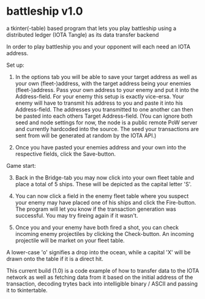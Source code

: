 # battleship v1.0
a tkinter(-table) based program that lets you play battleship using a distributed ledger (IOTA Tangle) as its data transfer backend

In order to play battleship you and your opponent will each need an IOTA address.

Set up:

1) In the options tab you will be able to save your target address as well as your own (fleet-)address, with the target address being your enemies (fleet-)address. Pass your own address to your enemy and put it into the Address-field. For your enemy this setup is exactly vice-ersa. Your enemy will have to transmit his address to you and paste it into his Address-field. The addresses you transmitted to one another can then be pasted into each others Target Address-field. (You can ignore both seed and node settings for now, the node is a public remote PoW server and currently hardcoded into the source. The seed your transactions are sent from will be generated at random by the IOTA API.)

2) Once you have pasted  your enemies address and your own into the respective fields, click the Save-button.

Game start:

3) Back in the Bridge-tab you may now click into your own fleet table and place a total of 5 ships. These will be depicted as the capital letter 'S'.

4) You can now click a field in the enemy fleet table where you suspect your enemy may have placed one of his ships and click the Fire-button. The program will let you know if the transaction generation was successful. You may try fireing again if it wasn't.

5) Once you and your enemy have both fired a shot, you can check incoming enemy projectiles by clicking the Check-button. An incoming projectile will be market on your fleet table.


A lower-case 'o' signifies a drop into the ocean, while a capital 'X' will be drawn onto the table if it is a direct hit.

This current build (1.0) is a code example of how to transfer data to the IOTA network as well as fetching data from it based on the initial address of the transaction, decoding trytes back into intelligible binary / ASCII and passing it to tkintertable.
